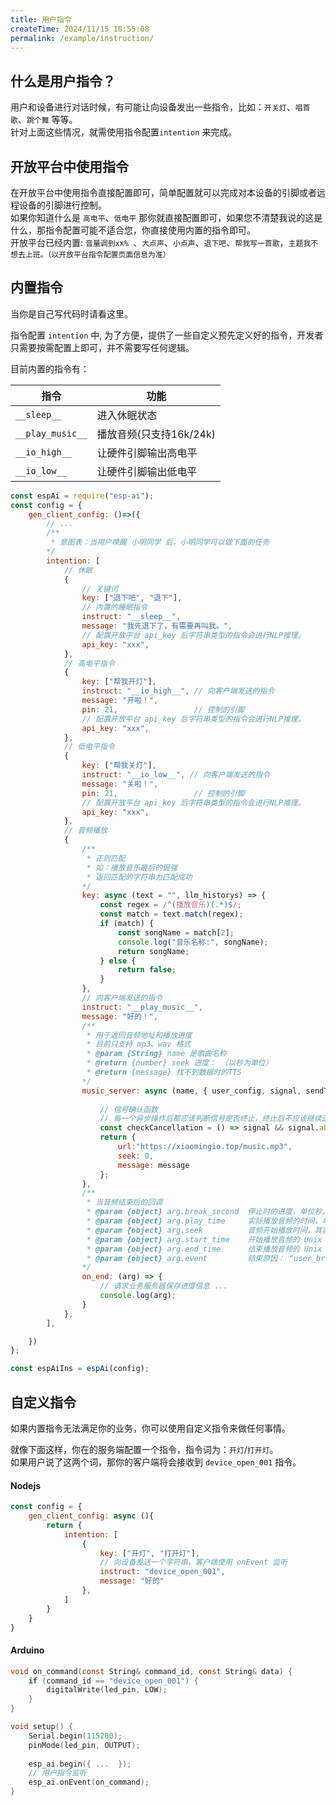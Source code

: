 ```yaml
---
title: 用户指令
createTime: 2024/11/15 18:55:08
permalink: /example/instruction/
---
```


## 什么是用户指令？

用户和设备进行对话时候，有可能让向设备发出一些指令，比如：`开关灯`、`唱首歌`、`跳个舞` 等等。   
针对上面这些情况，就需使用指令配置`intention` 来完成。

## 开放平台中使用指令

在开放平台中使用指令直接配置即可，简单配置就可以完成对本设备的引脚或者远程设备的引脚进行控制。  
如果你知道什么是 `高电平`、`低电平` 那你就直接配置即可，如果您不清楚我说的这是什么，那指令配置可能不适合您，你直接使用内置的指令即可。  
开放平台已经内置: `音量调到xx% `、`大点声`、`小点声`、`退下吧`、`帮我写一首歌`，`主题我不想去上班。（以开放平台指令配置页面信息为准）`


##  内置指令

当你是自己写代码时请看这里。

指令配置 `intention` 中, 为了方便，提供了一些自定义预先定义好的指令，开发者只需要按需配置上即可，并不需要写任何逻辑。

目前内置的指令有： 

| 指令             | 功能                    |
| ---------------- | ----------------------- |
| `__sleep__`      | 进入休眠状态            |
| `__play_music__` | 播放音频(只支持16k/24k) |
| `__io_high__`    | 让硬件引脚输出高电平    |
| `__io_low__`     | 让硬件引脚输出低电平    |


```js 
const espAi = require("esp-ai"); 
const config = { 
    gen_client_config: ()=>({ 
        // ...
        /**
         * 意图表：当用户唤醒 小明同学 后，小明同学可以做下面的任务
        */
        intention: [ 
            // 休眠
            {
                // 关键词
                key: ["退下吧", "退下"],
                // 内置的睡眠指令
                instruct: "__sleep__",
                message: "我先退下了，有需要再叫我。",
                // 配置开放平台 api_key 后字符串类型的指令会进行NLP推理。
                api_key: "xxx",
            },
            // 高电平指令
            { 
                key: ["帮我开灯"], 
                instruct: "__io_high__", // 向客户端发送的指令
                message: "开啦！",
                pin: 21,                 // 控制的引脚
                // 配置开放平台 api_key 后字符串类型的指令会进行NLP推理。
                api_key: "xxx",
            },
            // 低电平指令
            { 
                key: ["帮我关灯"], 
                instruct: "__io_low__", // 向客户端发送的指令
                message: "关啦！",
                pin: 21,                 // 控制的引脚
                // 配置开放平台 api_key 后字符串类型的指令会进行NLP推理。
                api_key: "xxx",
            },
            // 音频播放
            {
                /**
                 * 正则匹配
                 * 如：播放音乐最后的倔强  
                 * 返回匹配的字符串为匹配成功
                */
                key: async (text = "", llm_historys) => {
                    const regex = /^(播放音乐)(.*)$/;
                    const match = text.match(regex);
                    if (match) {
                        const songName = match[2];
                        console.log("音乐名称:", songName);
                        return songName;
                    } else {
                        return false;
                    }
                },
                // 向客户端发送的指令
                instruct: "__play_music__",
                message: "好的！",
                /**
                 * 用于返回音频地址和播放进度
                 * 目前只支持 mp3、wav 格式
                 * @param {String} name 是歌曲名称
                 * @return {number} seek 进度： （以秒为单位）
                 * @return {message} 找不到数据时的TTS
                */ 
                music_server: async (name, { user_config, signal, sendToClient }) => { 
                    
                    // 信号确认函数
                    // 每一个异步操作后都应该判断信号是否终止，终止后不应该继续逻辑
                    const checkCancellation = () => signal && signal.aborted;
                    return {
                        url:"https://xiaomingio.top/music.mp3",
                        seek: 0,
                        message: message
                    };
                },
                /**
                 * 当音频结束后的回调
                 * @param {object} arg.break_second  停止时的进度，单位秒。也就是用户播放了到了多少秒（seek+play_time）
                 * @param {object} arg.play_time     实际播放音频的时间，单位秒。
                 * @param {object} arg.seek          音频开始播放时间，其实也就是 music_server 函数中返回的 seek 值
                 * @param {object} arg.start_time    开始播放音频的 Unix 毫秒数时间戳
                 * @param {object} arg.end_time      结束播放音频的 Unix 毫秒数时间戳
                 * @param {object} arg.event         结束原因： "user_break" 用户打断 | play_end 播放完毕 | foo 未知事件 
                */
                on_end: (arg) => {
                    // 请求业务服务器保存进度信息 ...
                    console.log(arg);
                }
            },
        ],

    })
};

const espAiIns = espAi(config);

```

##  自定义指令
如果内置指令无法满足你的业务，你可以使用自定义指令来做任何事情。

就像下面这样，你在的服务端配置一个指令，指令词为：`开灯`/`打开灯`。     
如果用户说了这两个词，那你的客户端将会接收到 `device_open_001` 指令。

#### Nodejs
```js
const config = {
    gen_client_config: async (){
        return {
            intention: [
                { 
                    key: ["开灯", "打开灯"], 
                    // 向设备发送一个字符串，客户端使用 onEvent 监听
                    instruct: "device_open_001", 
                    message: "好的"
                }, 
            ]
        }
    }
}
```
#### Arduino
```c
void on_command(const String& command_id, const String& data) { 
    if (command_id == "device_open_001") { 
        digitalWrite(led_pin, LOW);
    }
}

void setup() {
    Serial.begin(115200);  
    pinMode(led_pin, OUTPUT);   
    
    esp_ai.begin({ ...  });
    // 用户指令监听
    esp_ai.onEvent(on_command);
}
```



